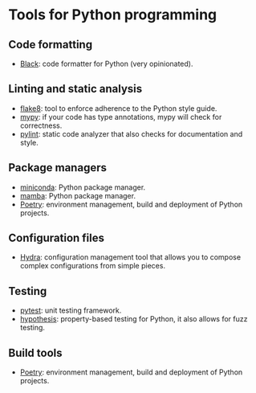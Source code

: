 # Tools for Python programming


## Code formatting

* [Black](https://github.com/psf/black): code formatter for Python (very
  opinionated).


## Linting and static analysis

* [flake8](https://flake8.pycqa.org/en/latest/): tool to enforce adherence
  to the Python style guide.
* [mypy](https://mypy-lang.org/): if your code has type annotations, mypy
  will check for correctness.
* [pylint](https://github.com/pylint-dev/pylint): static code analyzer that
  also checks for documentation and style.


## Package managers

* [miniconda](https://docs.anaconda.com/free/miniconda/index.html): Python package
  manager.
* [mamba](https://github.com/mamba-org/mamba): Python package manager.
* [Poetry](https://python-poetry.org/): environment management, build and
  deployment of Python projects.


## Configuration files

* [Hydra](https://hydra.cc/): configuration management tool that allows you to
  compose complex configurations from simple pieces.


## Testing

* [pytest](https://docs.pytest.org/): unit testing framework.
* [hypothesis](https://hypothesis.readthedocs.io/): property-based testing for
  Python, it also allows for fuzz testing.


## Build tools

* [Poetry](https://python-poetry.org/): environment management, build and
  deployment of Python projects.
